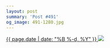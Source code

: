 ```yaml
---
layout: post
summary: 'Post #491'
og_image: 491-1280.jpg
---
```


<p>
 <time>
  <a href="/491">
   {{ page.date | date: "%B %-d, %Y" }}
  </a>
 </time>
 <a href="/491">
  <img data-taken="5/21/2016" sizes="(min-width: 700px) 50vw, calc(100vw - 2rem)" src="{{ site.assets_url }}/491-640.jpg" srcset="{{ site.assets_url }}/491-1280.jpg 1280w, {{ site.assets_url }}/491-960.jpg 960w, {{ site.assets_url }}/491-640.jpg 640w, {{ site.assets_url }}/491-320.jpg 320w"/>
 </a>
</p>
